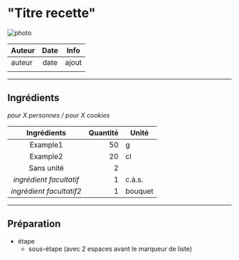 # "Titre recette"

![photo](photos/nom_recette.jpg)

| Auteur         | Date           | Info  |
| -------------- |:--------------:| ----- |
| auteur         | date           | ajout |
|                |                |       |

___

## Ingrédients

*pour X personnes / pour X cookies*

| Ingrédients               | Quantité     | Unité
|:-------------------------:|-------------:|-------
| Example1                  |           50 | g
| Example2                  |           20 | cl
| Sans unité                |            2 |
| *ingrédient facultatif*   |            1 | c.à.s.
| *ingrédient facultatif2*  |            1 | bouquet

___

## Préparation

* étape
  * sous-étape (avec 2 espaces avant le marqueur de liste)
